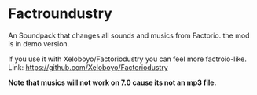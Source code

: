 # Factroundustry
An Soundpack that changes all sounds and musics from Factorio. the mod is in demo version.

If you use it with Xeloboyo/Factoriodustry you can feel more factroio-like.     
Link: https://github.com/Xeloboyo/Factoriodustry


**Note that musics will not work on 7.0 cause its not an mp3 file.**
